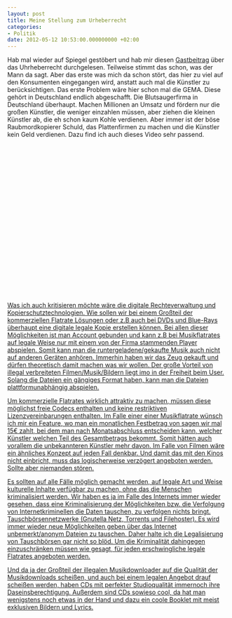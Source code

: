 ```yaml
---
layout: post
title: Meine Stellung zum Urheberrecht
categories:
- Politik
date: 2012-05-12 10:53:00.000000000 +02:00
---
```

Hab mal wieder auf Spiegel gestöbert und hab mir diesen [Gastbeitrag](http://www.spiegel.de/politik/deutschland/volker-kauder-verteidigt-das-urheberrecht-a-832262.html) über das Uhrheberrecht durchgelesen.
Teilweise stimmt das schon, was der Mann da sagt. Aber das erste was mich da schon stört, das hier zu viel auf den Konsumenten eingegangen wird, anstatt auch mal die Künstler zu berücksichtigen. Das erste Problem wäre hier schon mal die GEMA. Diese gehört in Deutschland endlich abgeschafft. Die Blutsaugerfirma in Deutschland überhaupt. Machen Millionen an Umsatz und fördern nur die großen Künstler, die weniger einzahlen müssen, aber ziehen die kleinen Künstler ab, die eh schon kaum Kohle verdienen. Aber immer ist der böse Raubmordkopierer Schuld, das Plattenfirmen zu machen und die Künstler kein Geld verdienen. Dazu find ich auch dieses Video sehr passend.

<div class="youtube_player"><object width="425" height="344"><param name="movie" value="http://www.youtube.com/v/7-MMqnAw7bY&amp;fs=1&amp;rel=1&amp;border=0&amp;color1=0x3a3a3a&amp;color2=0x999999"/><param name="allowFullScreen" value="true"/><param name="allowscriptaccess" value="always"/><embed src="http://www.youtube.com/v/7-MMqnAw7bY&amp;fs=1&amp;rel=1&amp;border=0&amp;color1=0x3a3a3a&amp;color2=0x999999" type="application/x-shockwave-flash" allowscriptaccess="always" allowfullscreen="true" width="425" height="344"/></object></div><noscript><a href="http://www.youtube.com/watch?v=7-MMqnAw7bY"/></noscript>

Was ich auch kritisieren möchte wäre die digitale Rechteverwaltung und Kopierschutztechnologien. Wie sollen wir bei einem Großteil der kommerziellen Flatrate Lösungen oder z.B auch bei DVDs und Blue-Rays überhaupt eine digitale legale Kopie erstellen können. Bei allen dieser Möglichkeiten ist man Account gebunden und kann z.B bei Musikflatrates auf legale Weise nur mit einem von der Firma stammenden Player abspielen. Somit kann man die runtergeladene/gekaufte Musik auch nicht auf anderen Geräten anhören. Immerhin haben wir das Zeug gekauft und dürfen theoretisch damit machen was wir wollen. Der große Vorteil von illegal verbreiteten Filmen/Musik/Bildern liegt imo in der Freiheit beim User. Solang die Dateien ein gängiges Format haben, kann man die Dateien plattformunabhängig abspielen.

Um kommerzielle Flatrates wirklich attraktiv zu machen, müssen diese möglichst freie Codecs enthalten und keine restriktiven Lizenzvereinbarungen enthalten. Im Falle einer einer Musikflatrate wünsch ich mir ein Feature, wo man ein monatlichen Festbetrag von sagen wir mal 15€ zahlt, bei dem man nach Monatsabschluss entscheiden kann, welcher Künstler welchen Teil des Gesamtbetrags bekommt. Somit hätten auch vorallem die unbekannteren Künstler mehr davon. Im Falle von Filmen wäre ein ähnliches Konzept auf jeden Fall denkbar. Und damit das mit den Kinos nicht einbricht, muss das logischerweise verzögert angeboten werden. Sollte aber niemanden stören.

Es sollten auf alle Fälle möglich gemacht werden, auf legale Art und Weise kulturelle Inhalte verfügbar zu machen, ohne das die Menschen kriminalisiert werden. Wir haben es ja im Falle des Internets immer wieder gesehen, dass eine Kriminalisierung der Möglichkeiten bzw. die Verfolgung von Internetkriminellen die Daten tauschen, zu verfolgen nichts bringt. Tauschbörsennetzwerke (Gnutella Netz, Torrents und Filehoster). Es wird immer wieder neue Möglichkeiten geben über das Internet unbemerkt/anonym Dateien zu tauschen. Daher halte ich die Legalisierung von Tauschbörsen gar nicht so blöd. Um die Kriminalität dahingegen einzuschränken müssen wie gesagt, für jeden erschwingliche legale Flatrates angeboten werden.

Und da ja der Großteil der illegalen Musikdownloader auf die Qualität der Musikdownloads scheißen, und auch bei einem legalen Angebot drauf scheißen werden, haben CDs mit perfekter Studioqualität immernoch ihre Daseinsberechtigung. Außerdem sind CDs sowieso cool, da hat man wenigstens noch etwas in der Hand und dazu ein coole Booklet mit meist exklusiven Bildern und Lyrics.
